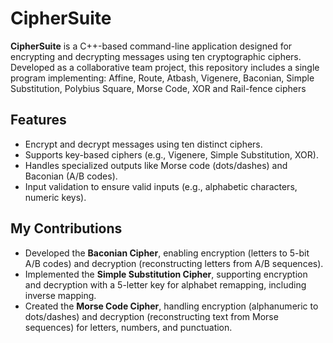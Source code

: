 # CipherSuite
**CipherSuite** is a C++-based command-line application designed for encrypting and decrypting messages using ten cryptographic ciphers. Developed as a collaborative team project, this repository includes a single program implementing:
Affine, Route, Atbash, Vigenere, Baconian, Simple Substitution, Polybius Square, Morse Code, XOR and Rail-fence ciphers

## Features
- Encrypt and decrypt messages using ten distinct ciphers.
- Supports key-based ciphers (e.g., Vigenere, Simple Substitution, XOR).
- Handles specialized outputs like Morse code (dots/dashes) and Baconian (A/B codes).
- Input validation to ensure valid inputs (e.g., alphabetic characters, numeric keys).

## My Contributions
- Developed the **Baconian Cipher**, enabling encryption (letters to 5-bit A/B codes) and decryption (reconstructing letters from A/B sequences).
- Implemented the **Simple Substitution Cipher**, supporting encryption and decryption with a 5-letter key for alphabet remapping, including inverse mapping.
- Created the **Morse Code Cipher**, handling encryption (alphanumeric to dots/dashes) and decryption (reconstructing text from Morse sequences) for letters, numbers, and punctuation.